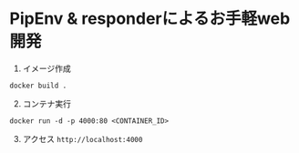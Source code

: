 # PipEnv & responderによるお手軽web開発
1. イメージ作成
```
docker build .
```
2. コンテナ実行
```
docker run -d -p 4000:80 <CONTAINER_ID>
```
3. アクセス
`http://localhost:4000`